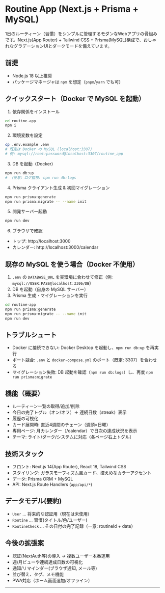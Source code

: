 # Routine App (Next.js + Prisma + MySQL)

1日のルーティーン（習慣）をシンプルに管理するモダンなWebアプリの骨組みです。Next.js(App Router) + Tailwind CSS + Prisma(MySQL)構成で、おしゃれなグラデーションUIとダークモードを備えています。

## 前提

- Node.js 18 以上推奨
- パッケージマネージャは `npm` を想定（`pnpm`/`yarn` でも可）

## クイックスタート（Docker で MySQL を起動）

1. 依存関係をインストール

```bash
cd routine-app
npm i
```

2. 環境変数を設定

```bash
cp .env.example .env
# 既定は Docker の MySQL (localhost:3307)
# 例: mysql://root:password@localhost:3307/routine_app
```

3. DB を起動（Docker）

```bash
npm run db:up
# （任意）ログ監視: npm run db:logs
```

4. Prisma クライアント生成 & 初回マイグレーション

```bash
npm run prisma:generate
npm run prisma:migrate -- --name init
```

5. 開発サーバー起動

```bash
npm run dev
```

6. ブラウザで確認

- トップ: http://localhost:3000
- カレンダー: http://localhost:3000/calendar

## 既存の MySQL を使う場合（Docker 不使用）

1. `.env` の `DATABASE_URL` を実環境に合わせて修正（例: `mysql://USER:PASS@localhost:3306/DB`）
2. DB を起動（自身の MySQL サーバー）
3. Prisma 生成・マイグレーションを実行

```bash
cd routine-app
npm run prisma:generate
npm run prisma:migrate -- --name init
npm run dev
```

## トラブルシュート

- Docker に接続できない: Docker Desktop を起動し、`npm run db:up` を再実行
- ポート競合: `.env` と `docker-compose.yml` のポート（既定: 3307）を合わせる
- マイグレーション失敗: DB 起動を確認（`npm run db:logs`）し、再度 `npm run prisma:migrate`

## 機能（概要）

- ルーティーン一覧の取得/追加/削除
- 今日の完了トグル（オン/オフ）＋ 連続日数（streak）表示
- 履歴の可視化
- カード展開時: 直近4週間のチェーン（週頭=日曜）
- 専用ページ: 月カレンダー（/calendar）で日次の達成状況を表示
- テーマ: ライト/ダーク/システムに対応（各ページ右上トグル）

## 技術スタック

- フロント: Next.js 14(App Router), React 18, Tailwind CSS
- スタイリング: ガラスモーフィズム風カード、控えめなカラーアクセント
- データ: Prisma ORM + MySQL
- API: Next.js Route Handlers (`app/api/*`)

## データモデル(要約)

- `User` … 将来的な認証用（現在は未使用）
- `Routine` … 習慣(タイトル/色/ユーザー)
- `RoutineCheck` … その日付の完了記録（一意: routineId + date）

## 今後の拡張案

- 認証(NextAuth等)の導入 → 複数ユーザー本番運用
- 週/月ビューや連続達成日数の可視化
- 通知/リマインダー(ブラウザ通知, メール等)
- 並び替え、タグ、メモ機能
- PWA対応（ホーム画面追加/オフライン）

---

